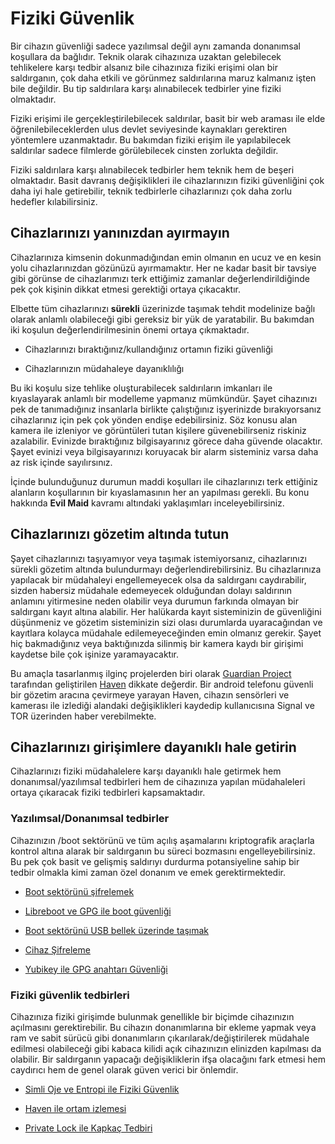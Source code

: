 # Fiziki Güvenlik

<!-- toc -->

Bir cihazın güvenliği sadece yazılımsal değil aynı zamanda donanımsal koşullara da bağlıdır. Teknik olarak cihazınıza uzaktan gelebilecek tehlikelere karşı tedbir alsanız bile cihazınıza fiziki erişimi olan bir saldırganın, çok daha etkili ve görünmez saldırılarına maruz kalmanız işten bile değildir. Bu tip saldırılara karşı alınabilecek tedbirler yine fiziki olmaktadır.

Fiziki erişimi ile gerçekleştirilebilecek saldırılar, basit bir web araması ile elde öğrenilebileceklerden ulus devlet seviyesinde kaynakları gerektiren yöntemlere uzanmaktadır. Bu bakımdan fiziki erişim ile yapılabilecek saldırılar sadece filmlerde görülebilecek cinsten zorlukta değildir.

Fiziki saldırılara karşı alınabilecek tedbirler hem teknik hem de beşeri olmaktadır. Basit davranış değişiklikleri ile cihazlarınızın fiziki güvenliğini çok daha iyi hale getirebilir, teknik tedbirlerle cihazlarınızı çok daha zorlu hedefler kılabilirsiniz.

## Cihazlarınızı yanınızdan ayırmayın

Cihazlarınıza kimsenin dokunmadığından emin olmanın en ucuz ve en kesin yolu cihazlarınızdan gözünüzü ayırmamaktır. Her ne kadar basit bir tavsiye gibi görünse de cihazlarımızı terk ettiğimiz zamanlar değerlendirildiğinde pek çok kişinin dikkat etmesi gerektiği ortaya çıkacaktır.

Elbette tüm cihazlarınızı **sürekli** üzerinizde taşımak tehdit modelinize bağlı olarak anlamlı olabileceği gibi gereksiz bir yük de yaratabilir. Bu bakımdan iki koşulun değerlendirilmesinin önemi ortaya çıkmaktadır.

* Cihazlarınızı bıraktığınız/kullandığınız ortamın fiziki güvenliği

* Cihazlarınızın müdahaleye dayanıklılığı

Bu iki koşulu size tehlike oluşturabilecek saldırıların imkanları ile kıyaslayarak anlamlı bir modelleme yapmanız mümkündür. Şayet cihazınızı pek de tanımadığınız insanlarla birlikte çalıştığınız işyerinizde bırakıyorsanız cihazlarınız için pek çok yönden endişe edebilirsiniz. Söz konusu alan kamera ile izleniyor ve görüntüleri tutan kişilere güvenebilirseniz riskiniz azalabilir. Evinizde bıraktığınız bilgisayarınız görece daha güvende olacaktır. Şayet evinizi veya bilgisayarınızı koruyacak bir alarm sisteminiz varsa daha az risk içinde sayılırsınız.

İçinde bulunduğunuz durumun maddi koşulları ile cihazlarınızı terk ettiğiniz alanların koşullarının bir kıyaslamasının her an yapılması gerekli. Bu konu hakkında **Evil Maid** kavramı altındaki yaklaşımları inceleyebilirsiniz.

## Cihazlarınızı gözetim altında tutun

Şayet cihazlarınızı taşıyamıyor veya taşımak istemiyorsanız, cihazlarınızı sürekli gözetim altında bulundurmayı değerlendirebilirsiniz. Bu cihazlarınıza yapılacak bir müdahaleyi engellemeyecek olsa da saldırganı caydırabilir, sizden habersiz müdahale edemeyecek olduğundan dolayı saldırının anlamını yitirmesine neden olabilir veya durumun farkında olmayan bir saldırganı kayıt altına alabilir. Her halükarda kayıt sisteminizin de güvenliğini düşünmeniz ve gözetim sisteminizin sizi olası durumlarda uyaracağından ve kayıtlara kolayca müdahale edilemeyeceğinden emin olmanız gerekir. Şayet hiç bakmadığınız veya baktığınızda silinmiş bir kamera kaydı bir girişimi kaydetse bile çok işinize yaramayacaktır.

Bu amaçla tasarlanmış ilginç projelerden biri olarak [Guardian Project](https://guardianproject.info/) tarafından geliştirilen [Haven](https://github.com/guardianproject/haven/releases) dikkate değerdir. Bir android telefonu güvenli bir gözetim aracına çevirmeye yarayan Haven, cihazın sensörleri ve kamerası ile izlediği alandaki değişiklikleri kaydedip kullanıcısına Signal ve TOR üzerinden haber verebilmekte.

## Cihazlarınızı girişimlere dayanıklı hale getirin

Cihazlarınızı fiziki müdahalelere karşı dayanıklı hale getirmek hem donanımsal/yazılımsal tedbirleri hem de cihazınıza yapılan müdahaleleri ortaya çıkaracak fiziki tedbirleri kapsamaktadır.

### Yazılımsal/Donanımsal tedbirler

Cihazınızın /boot sektörünü ve tüm açılış aşamalarını kriptografik araçlarla kontrol altına alarak bir saldırganın bu süreci bozmasını engelleyebilirsiniz. Bu pek çok basit ve gelişmiş saldırıyı durdurma potansiyeline sahip bir tedbir olmakla kimi zaman özel donanım ve emek gerektirmektedir. 

* [Boot sektörünü şifrelemek](cihaz_guvenligi/sifreli_boot.md)

* [Libreboot ve GPG ile boot güvenliği](cihaz_guvenligi/libreboot_grub.md)

* [Boot sektörünü USB bellek üzerinde taşımak](cihaz_guvenligi/usb_grub.md)

* [Cihaz Şifreleme](cihaz_guvenligi/cihaz_sifreleme.md)

* [Yubikey ile GPG anahtarı Güvenliği]()

### Fiziki güvenlik tedbirleri

Cihazınıza fiziki girişimde bulunmak genellikle bir biçimde cihazınızın açılmasını gerektirebilir. Bu cihazın donanımlarına bir ekleme yapmak veya ram ve sabit sürücü gibi donanımların çıkarılarak/değiştirilerek müdahale edilmesi olabileceği gibi kabaca kilidi açık cihazınızın elinizden kapılması da olabilir. Bir saldırganın yapacağı değişikliklerin ifşa olacağını fark etmesi hem caydırıcı hem de genel olarak güven verici bir önlemdir.

* [Simli Oje ve Entropi ile Fiziki Güvenlik](oje.md)

* [Haven ile ortam izlemesi](haven.md)

* [Private Lock ile Kapkaç Tedbiri](private_lock.md)










